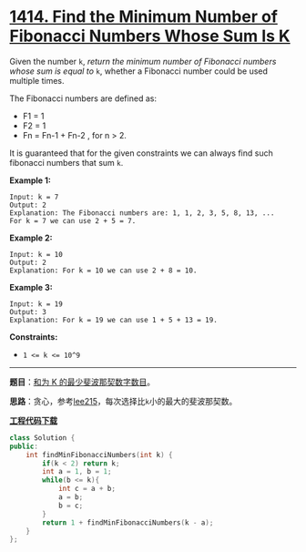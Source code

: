 # [1414. Find the Minimum Number of Fibonacci Numbers Whose Sum Is K](https://leetcode.com/problems/find-the-minimum-number-of-fibonacci-numbers-whose-sum-is-k/)

Given the number `k`, *return the minimum number of Fibonacci numbers whose sum is equal to* `k`, whether a Fibonacci number could be used multiple times.

The Fibonacci numbers are defined as:

- F1 = 1
- F2 = 1
- Fn = Fn-1 + Fn-2 , for n > 2.

It is guaranteed that for the given constraints we can always find such fibonacci numbers that sum `k`.



**Example 1:**

```
Input: k = 7
Output: 2
Explanation: The Fibonacci numbers are: 1, 1, 2, 3, 5, 8, 13, ...
For k = 7 we can use 2 + 5 = 7.
```

**Example 2:**

```
Input: k = 10
Output: 2
Explanation: For k = 10 we can use 2 + 8 = 10.
```

**Example 3:**

```
Input: k = 19
Output: 3
Explanation: For k = 19 we can use 1 + 5 + 13 = 19.
```



**Constraints:**

- `1 <= k <= 10^9`

-----

**题目**：[和为 K 的最少斐波那契数字数目](https://leetcode-cn.com/problems/find-the-minimum-number-of-fibonacci-numbers-whose-sum-is-k/)。

**思路**：贪心，参考[lee215](https://leetcode.com/problems/find-the-minimum-number-of-fibonacci-numbers-whose-sum-is-k/discuss/585632/JavaC%2B%2BPython-Easy-Prove)，每次选择比`k`小的最大的斐波那契数。

[**工程代码下载**](https://github.com/shenkh/leetcode)

```cpp
class Solution {
public:
    int findMinFibonacciNumbers(int k) {
        if(k < 2) return k;
        int a = 1, b = 1;
        while(b <= k){
            int c = a + b;
            a = b;
            b = c;
        }
        return 1 + findMinFibonacciNumbers(k - a);
    }
};
```
